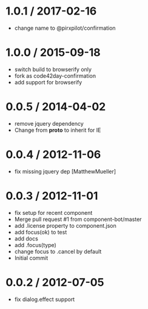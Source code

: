 
1.0.1 / 2017-02-16
==================

 * change name to @pirxpilot/confirmation

1.0.0 / 2015-09-18
==================

 * switch build to browserify only
 * fork as code42day-confirmation
 * add support for browserify

0.0.5 / 2014-04-02
==================

 * remove jquery dependency
 * Change from __proto__ to inherit for IE

0.0.4 / 2012-11-06
==================

  * fix missing jquery dep [MatthewMueller]

0.0.3 / 2012-11-01
==================

  * fix setup for recent component
  * Merge pull request #1 from component-bot/master
  * add .license property to component.json
  * add focus(ok) to test
  * add docs
  * add .focus(type)
  * change focus to .cancel by default
  * Initial commit

0.0.2 / 2012-07-05
==================

  * fix dialog.effect support
